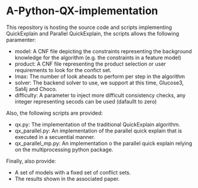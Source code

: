 # A-Python-QX-implementation

This repository is hosting the source code and scripts implementing QuickExplain and Parallel QuickExplain, the scripts allows the following paramenter:

* model: A CNF file depicting the constraints representing the background knowledge for the algorithm (e.g. the constraints in a feature model)
* product: A CNF file representing the product selection or user requirements to look for the confict set. 
* lmax: The number of look aheads to perform per step in the algorithm
* solver: The backend solver to use, we support at this time, Glucose3, Sat4j and Choco. 
* difficulty: A parameter to inject more difficult consistency checks, any integer representing secods can be used (dafaullt to zero)

Also, the following scripts are provided:
* qx.py: The implementation of the traditional QuickExplain algorithm.
* qx_parallel.py: An implementation of the parallel quick explain that is executed in a secuential manner. 
* qx_parallel_mp.py: An implementation o the parallel quick explain relying on the multiprocessing python package. 

Finally, also provide:
 * A set of models with a fixed set of conflict sets. 
 * The results shown in the associated paper. 
